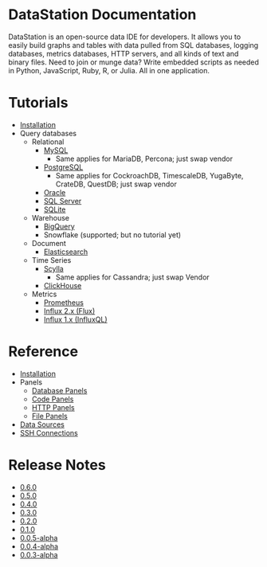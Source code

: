 # DataStation Documentation

DataStation is an open-source data IDE for developers. It allows you
to easily build graphs and tables with data pulled from SQL databases,
logging databases, metrics databases, HTTP servers, and all kinds of
text and binary files. Need to join or munge data? Write embedded
scripts as needed in Python, JavaScript, Ruby, R, or Julia. All in one
application.

# Tutorials

* [Installation](./latest/Installation.md)
* Query databases
  * Relational
    * [MySQL](./tutorials/Query_MySQL_with_DataStation.md)
      * Same applies for MariaDB, Percona; just swap vendor
    * [PostgreSQL](./tutorials/Query_PostgreSQL_with_DataStation.md)
      * Same applies for CockroachDB, TimescaleDB, YugaByte, CrateDB, QuestDB; just swap vendor
    * [Oracle](./tutorials/Query_Oracle_with_DataStation.md)
    * [SQL Server](./tutorials/Query_SQL_Server_with_DataStation.md)
    * [SQLite](./tutorials/Query_SQLite_with_DataStation.md)
  * Warehouse
    * [BigQuery](./tutorials/Query_BigQuery_with_DataStation.md)
    * Snowflake (supported; but no tutorial yet)
  * Document
    * [Elasticsearch](./tutorials/Query_Elasticsearch_with_DataStation.md)
  * Time Series
    * [Scylla](./tutorials/Query_Scylla_with_DataStation.md)
      * Same applies for Cassandra; just swap Vendor
    * [ClickHouse](./tutorials/Query_ClickHouse_with_DataStation.md)
  * Metrics
    * [Prometheus](./tutorials/Query_Prometheus_with_DataStation.md)
    * [Influx 2.x (Flux)](./tutorials/Query_Influx_(2.x)_with_DataStation_(Flux).md)
    * [Influx 1.x (InfluxQL)](./tutorials/Query_Influx_(1.x)_with_DataStation_(InfluxQL).md)
  

# Reference

* [Installation](./latest/Installation.md)
* Panels
  * [Database Panels](./latest/Panels/Database_Panels.md)
  * [Code Panels](./latest/Panels/Code_Panels.md)
  * [HTTP Panels](./latest/Panels/HTTP_Panels.md)
  * [File Panels](./latest/Panels/File_Panels.md)
* [Data Sources](./latest/Data_Sources.md)
* [SSH Connections](./latest/SSH_Connections.md)

# Release Notes

* [0.6.0](https://datastation.multiprocess.io/docs/0.6.0-release-notes.html)
* [0.5.0](https://datastation.multiprocess.io/docs/0.5.0-release-notes.html)
* [0.4.0](https://datastation.multiprocess.io/docs/0.4.0-release-notes.html)
* [0.3.0](https://datastation.multiprocess.io/docs/0.3.0-release-notes.html)
* [0.2.0](https://datastation.multiprocess.io/docs/0.2.0-release-notes.html)
* [0.1.0](https://datastation.multiprocess.io/docs/0.1.0-release-notes.html)
* [0.0.5-alpha](https://datastation.multiprocess.io/docs/0.0.5-alpha-release-notes.html)
* [0.0.4-alpha](https://datastation.multiprocess.io/docs/0.0.4-alpha-release-notes.html)
* [0.0.3-alpha](https://datastation.multiprocess.io/docs/0.0.3-alpha-release-notes.html)
